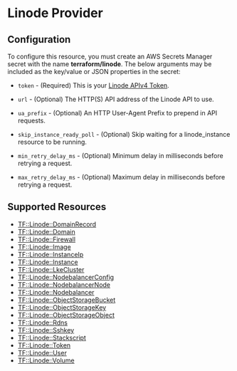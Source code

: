 # Linode Provider

## Configuration

To configure this resource, you must create an AWS Secrets Manager secret with the name **terraform/linode**. The below arguments may be included as the key/value or JSON properties in the secret:

* `token` - (Required) This is your [Linode APIv4 Token](https://developers.linode.com/api/v4#section/Personal-Access-Token).

* `url` - (Optional) The HTTP(S) API address of the Linode API to use.

* `ua_prefix` - (Optional) An HTTP User-Agent Prefix to prepend in API requests.

* `skip_instance_ready_poll` - (Optional) Skip waiting for a linode_instance resource to be running.

* `min_retry_delay_ms` - (Optional) Minimum delay in milliseconds before retrying a request.

* `max_retry_delay_ms` - (Optional) Maximum delay in milliseconds before retrying a request.


## Supported Resources

* [TF::Linode::DomainRecord](../resources/linode/TF-Linode-DomainRecord/docs/README.md)
* [TF::Linode::Domain](../resources/linode/TF-Linode-Domain/docs/README.md)
* [TF::Linode::Firewall](../resources/linode/TF-Linode-Firewall/docs/README.md)
* [TF::Linode::Image](../resources/linode/TF-Linode-Image/docs/README.md)
* [TF::Linode::InstanceIp](../resources/linode/TF-Linode-InstanceIp/docs/README.md)
* [TF::Linode::Instance](../resources/linode/TF-Linode-Instance/docs/README.md)
* [TF::Linode::LkeCluster](../resources/linode/TF-Linode-LkeCluster/docs/README.md)
* [TF::Linode::NodebalancerConfig](../resources/linode/TF-Linode-NodebalancerConfig/docs/README.md)
* [TF::Linode::NodebalancerNode](../resources/linode/TF-Linode-NodebalancerNode/docs/README.md)
* [TF::Linode::Nodebalancer](../resources/linode/TF-Linode-Nodebalancer/docs/README.md)
* [TF::Linode::ObjectStorageBucket](../resources/linode/TF-Linode-ObjectStorageBucket/docs/README.md)
* [TF::Linode::ObjectStorageKey](../resources/linode/TF-Linode-ObjectStorageKey/docs/README.md)
* [TF::Linode::ObjectStorageObject](../resources/linode/TF-Linode-ObjectStorageObject/docs/README.md)
* [TF::Linode::Rdns](../resources/linode/TF-Linode-Rdns/docs/README.md)
* [TF::Linode::Sshkey](../resources/linode/TF-Linode-Sshkey/docs/README.md)
* [TF::Linode::Stackscript](../resources/linode/TF-Linode-Stackscript/docs/README.md)
* [TF::Linode::Token](../resources/linode/TF-Linode-Token/docs/README.md)
* [TF::Linode::User](../resources/linode/TF-Linode-User/docs/README.md)
* [TF::Linode::Volume](../resources/linode/TF-Linode-Volume/docs/README.md)